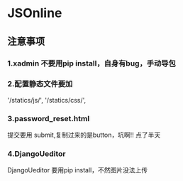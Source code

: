 # JSOnline


## 注意事项

### 1.xadmin 不要用pip install，自身有bug，手动导包

### 2.配置静态文件要加

'/statics/js/',
'/statics/css/',

### 3.password_reset.html
提交要用 submit,复制过来的是button，坑啊!! 点了半天


### 4.DjangoUeditor
DjangoUeditor 要用pip install，不然图片没法上传
